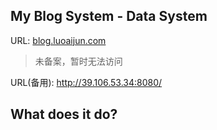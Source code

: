 ## My Blog System - Data System
 
URL: [blog.luoaijun.com](blog.luoaijun.com)
> 未备案，暂时无法访问

URL(备用): http://39.106.53.34:8080/


## What does it do?

